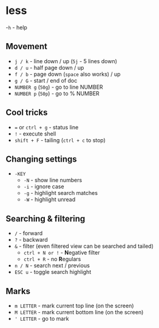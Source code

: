 # less

-`h` - help

## Movement

- `j / k` - line down / up (`5j` - 5 lines down)
- `d / u` - half page down / up
- `f / b` - page down (`space` also works) / up
- `g / G` - start / end of doc
- `NUMBER g` (`50g`) - go to line NUMBER
- `NUMBER p` (`50p`) - go to % NUMBER

## Cool tricks

- `=` or `ctrl + g` - status line
- `!` - execute shell
- `shift + F` - tailing (`ctrl + c` to stop)

## Changing settings

- `-KEY`
    - `-N` - show line numbers
    - `-i` - ignore case
    - `-g` - highlight search matches
    - `-W` - highlight unread

## Searching & filtering

- `/` - forward
- `?` - backward
- `&` - filter (even filtered view can be searched and tailed)
    - `ctrl + N or !` - **N**egative filter
    - `ctrl + R` - no **R**egulars
- `n / N` - search next / previous
- `ESC u` - toggle search highlight

## Marks

- `m LETTER` - mark current top line (on the screen)
- `M LETTER` - mark current bottom line (on the screen)
- `' LETTER` - go to mark